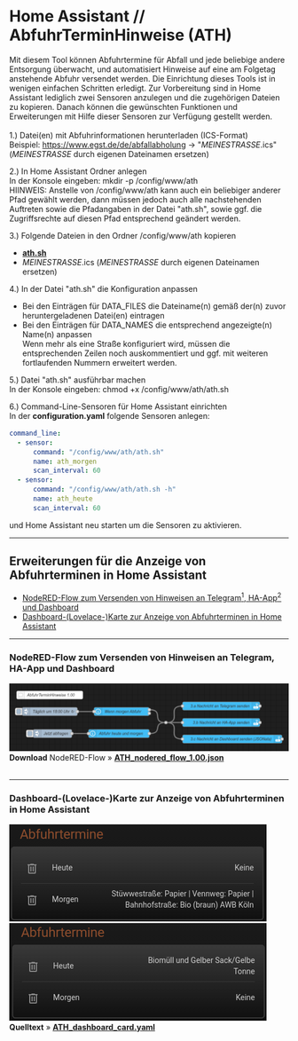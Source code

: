 <h1>Home Assistant // AbfuhrTerminHinweise (ATH)</h1>

Mit diesem Tool können Abfuhrtermine für Abfall und jede beliebige andere Entsorgung überwacht, und automatisiert Hinweise auf eine am Folgetag anstehende Abfuhr versendet werden.
Die Einrichtung dieses Tools ist in wenigen einfachen Schritten erledigt. Zur Vorbereitung sind in Home Assistant lediglich zwei Sensoren anzulegen und die zugehörigen Dateien zu kopieren.
Danach können die gewünschten Funktionen und Erweiterungen mit Hilfe dieser Sensoren zur Verfügung gestellt werden.<br />
<br />
1.) Datei(en) mit Abfuhrinformationen herunterladen (ICS-Format)<br />
Beispiel: https://www.egst.de/de/abfallabholung -> "<i>MEINESTRASSE</i>.ics"<br />
(<i>MEINESTRASSE</i> durch eigenen Dateinamen ersetzen)

2.) In Home Assistant Ordner anlegen<br />
In der Konsole eingeben: mkdir -p /config/www/ath<br />
HIINWEIS: Anstelle von /config/www/ath kann auch ein beliebiger anderer Pfad gewählt werden, dann müssen jedoch auch alle nachstehenden Auftreten sowie die Pfadangaben in der Datei "ath.sh", sowie ggf. die Zugriffsrechte auf diesen Pfad entsprechend geändert werden.<br />

3.) Folgende Dateien in den Ordner /config/www/ath kopieren
- <a href="https://github.com/migacode/home-assistant/blob/main/ath/code/ath.sh"><strong>ath.sh</strong></a><br />
- <i>MEINESTRASSE</i>.ics (<i>MEINESTRASSE</i> durch eigenen Dateinamen ersetzen)<br />

4.) In der Datei "ath.sh" die Konfiguration anpassen
- Bei den Einträgen für DATA_FILES die Dateiname(n) gemäß der(n) zuvor heruntergeladenen Datei(en) eintragen<br />
- Bei den Einträgen für DATA_NAMES die entsprechend angezeigte(n) Name(n) anpassen<br />
Wenn mehr als eine Straße konfiguriert wird, müssen die entsprechenden Zeilen noch auskommentiert und ggf. mit weiteren fortlaufenden Nummern erweitert werden.<br />

5.) Datei "ath.sh" ausführbar machen<br />
In der Konsole eingeben: chmod +x /config/www/ath/ath.sh<br />

6.) Command-Line-Sensoren für Home Assistant einrichten<br />
In der <b>configuration.yaml</b> folgende Sensoren anlegen:
```yaml
command_line:
  - sensor:
      command: "/config/www/ath/ath.sh"
      name: ath_morgen
      scan_interval: 60
  - sensor:
      command: "/config/www/ath/ath.sh -h"
      name: ath_heute
      scan_interval: 60
```
und Home Assistant neu starten um die Sensoren zu aktivieren.

<hr>
<h2>Erweiterungen für die Anzeige von Abfuhrterminen in Home Assistant</h2><ul>
<!-- <li><a href="#automation">Native Automatisierung zum Versenden von DWD-Warnungen an Telegram<sup>1</sup>, HA-App<sup>2</sup> und Dashboard</a></li> -->
<li><a href="#nodered">NodeRED-Flow zum Versenden von Hinweisen an Telegram<sup>1</sup>, HA-App<sup>2</sup> und Dashboard</a></li>
<li><a href="#dashboard">Dashboard-(Lovelace-)Karte zur Anzeige von Abfuhrterminen in Home Assistant</a></li>
</ul>



<a id="nodered"></a>
<hr>
<h3>NodeRED-Flow zum Versenden von Hinweisen an Telegram, HA-App und Dashboard</h3>
<img src="./img/ATH_img_nodered_flow.png">
<b>Download</b> NodeRED-Flow&nbsp;&raquo;&nbsp;<a href="https://github.com/migacode/home-assistant/blob/main/ath/code/ATH_nodered_flow_1.00.json"><strong>ATH_nodered_flow_1.00.json</strong></a><br />
<br />



<a id="dashboard"></a>
<hr>
<h3>Dashboard-(Lovelace-)Karte zur Anzeige von Abfuhrterminen in Home Assistant</h3>
<img src="./img/ATH_dashboard_card_1.png"><img src="./img/ATH_dashboard_card_2.png">
<b>Quelltext</b>&nbsp;&raquo;&nbsp;<a href="https://github.com/migacode/home-assistant/blob/main/ath/code/ATH_dashboard_card.yaml"><strong>ATH_dashboard_card.yaml</strong></a><br />
<br />
